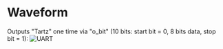 # Waveform
Outputs "Tartz" one time via "o_bit" (10 bits: start bit = 0, 8 bits data, stop bit = 1):
![UART](https://github.com/user-attachments/assets/fcd84822-fc29-4604-a641-07bfc5fe18df)
